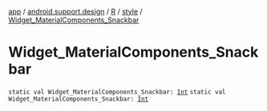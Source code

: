 [app](../../../index.md) / [android.support.design](../../index.md) / [R](../index.md) / [style](index.md) / [Widget_MaterialComponents_Snackbar](./-widget_-material-components_-snackbar.md)

# Widget_MaterialComponents_Snackbar

`static val Widget_MaterialComponents_Snackbar: `[`Int`](https://kotlinlang.org/api/latest/jvm/stdlib/kotlin/-int/index.html)
`static val Widget_MaterialComponents_Snackbar: `[`Int`](https://kotlinlang.org/api/latest/jvm/stdlib/kotlin/-int/index.html)